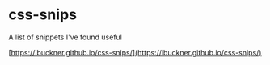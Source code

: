 # css-snips

A list of snippets I've found useful

[https://ibuckner.github.io/css-snips/](https://ibuckner.github.io/css-snips/)
